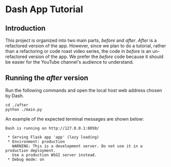 # Dash App Tutorial

## Introduction

This project is organized into two main parts, *before* and *after*. *After* is a refactored version of the app. However, since we plan to do a tutorial, rather than a refactoring or code roast video series, the code in *before* is an un-refactored version of the app. We prefer the *before* code because it should be easier for the YouTube channel's audience to understand.

## Running the *after* version

Run the following commands and open the local host web address chosen by Dash.

```shell
cd ./after
python ./main.py
```

An example of the expected terminal messages are shown below:

```shell
Dash is running on http://127.0.0.1:8050/

 * Serving Flask app 'app' (lazy loading)
 * Environment: production
   WARNING: This is a development server. Do not use it in a production deployment.
   Use a production WSGI server instead.
 * Debug mode: on
```
